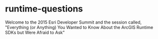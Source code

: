 # runtime-questions
Welcome to the 2015 Esri Developer Summit and the session called, "Everything (or Anything) You Wanted to Know About the ArcGIS Runtime SDKs but Were Afraid to Ask"


